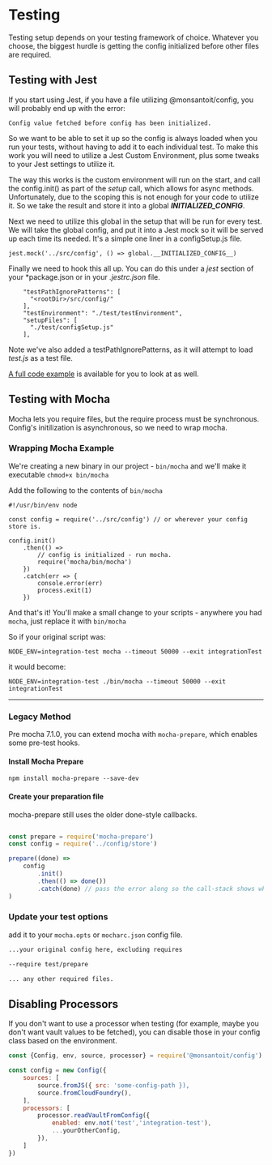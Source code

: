
# Testing

Testing setup depends on your testing framework of choice. Whatever you choose, the biggest hurdle is getting the config initialized before other files are required.

## Testing with Jest
If you start using Jest, if you have a file utilizing @monsantoit/config, you will probably end up with the error:
``` 
Config value fetched before config has been initialized.
```
  
So we want to be able to set it up so the config is always loaded when you run your tests, without having to add it to each individual test.  To make this work you will need to utilize a Jest Custom Environment, plus some tweaks to your Jest settings to utilize it.

The way this works is the custom environment will run on the start, and call the config.init() as part of the *setup* call, which allows for async methods.  
Unfortunately, due to the scoping this is not enough for your code to utilize it.  So we take the result and store it into a global *__INITIALIZED_CONFIG__*.

Next we need to utilize this global in the setup that will be run for every test.  We will take the global config, and put it into a Jest mock so it will be served up each time its needed.  It's a simple one liner in a configSetup.js file.

```
jest.mock('../src/config', () => global.__INITIALIZED_CONFIG__)
```

Finally we need to hook this all up.  You can do this under a *jest* section of your *package.json or in your *.jestrc.json* file.
```
    "testPathIgnorePatterns": [
      "<rootDir>/src/config/"
    ],
    "testEnvironment": "./test/testEnvironment",
    "setupFiles": [
      "./test/configSetup.js"
    ],
```

Note we've also added a testPathIgnorePatterns, as it will attempt to load *test.js* as a test file.

[A full code example](https://github.platforms.engineering/SRMACDO/config-jest) is available for you to look at as well. 

## Testing with Mocha
Mocha lets you require files, but the require process must be synchronous. Config's initilization is
asynchronous, so we need to wrap mocha.

### Wrapping Mocha Example

We're creating a new binary in our project - `bin/mocha` and we'll make it executable
`chmod+x bin/mocha`

Add the following to the contents of `bin/mocha`
```
#!/usr/bin/env node

const config = require('../src/config') // or wherever your config store is.

config.init()
    .then(() => 
        // config is initialized - run mocha.
        require('mocha/bin/mocha')
    })
    .catch(err => {
        console.error(err)
        process.exit(1)
    })
```

And that's it! You'll make a small change to your scripts - anywhere you had `mocha`, just replace it with `bin/mocha`

So if your original script was:

```
NODE_ENV=integration-test mocha --timeout 50000 --exit integrationTest
```

it would become:

```
NODE_ENV=integration-test ./bin/mocha --timeout 50000 --exit integrationTest
```

---

### Legacy Method

Pre mocha 7.1.0, you can extend mocha with `mocha-prepare`, which enables some pre-test hooks.

#### Install Mocha Prepare

```
npm install mocha-prepare --save-dev
```

#### Create your preparation file

mocha-prepare still uses the older done-style callbacks.

``` javascript

const prepare = require('mocha-prepare')
const config = require('../config/store')

prepare((done) =>
    config
        .init()
        .then(() => done())
        .catch(done) // pass the error along so the call-stack shows what's up.
)
```

### Update your test options
add it to your `mocha.opts` or `mocharc.json` config file.

``` bash
...your original config here, excluding requires

--require test/prepare

... any other required files.
```

## Disabling Processors

If you don't want to use a processor when testing (for example, maybe you don't want vault values to be fetched), you can disable those in your config class based on the environment.

``` js
const {Config, env, source, processor} = require('@monsantoit/config')

const config = new Config({
    sources: [
        source.fromJS({ src: 'some-config-path }),
        source.fromCloudFoundry(),
    ],
    processors: [
        processor.readVaultFromConfig({
            enabled: env.not('test','integration-test'),
            ...yourOtherConfig,
        }),
    ]
})
```


